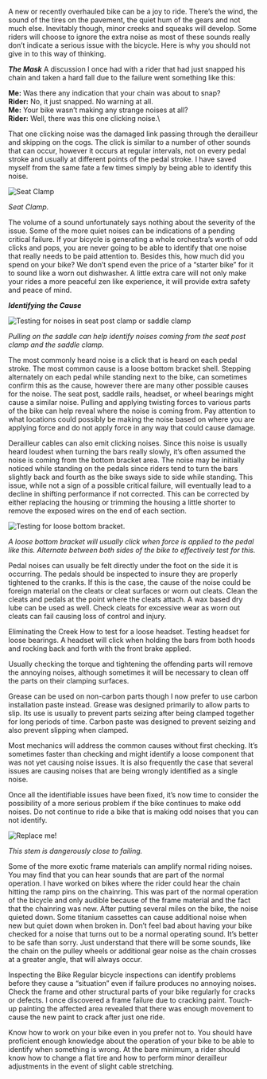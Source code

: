 A new or recently overhauled bike can be a joy to ride. There’s the wind, the sound of the tires on the pavement, the quiet hum of the gears and not much else. Inevitably though, minor creeks and squeaks will develop. Some riders will choose to ignore the extra noise as most of these sounds really don’t indicate a serious issue with the bicycle. Here is why you should not give in to this way of thinking.


 ***The Mask***
A discussion I once had with a rider that had just snapped his chain and taken a hard fall due to the failure went something like this:

**Me:**  Was there any indication that your chain was about to snap?\
**Rider:**  No, it just snapped. No warning at all.\
**Me:**  Your bike wasn’t making any strange noises at all?\
**Rider:**  Well, there was this one clicking noise.\

That one clicking noise was the damaged link passing through the derailleur and skipping on the cogs. The click is similar to a number of other sounds that can occur, however it occurs at regular intervals, not on every pedal stroke and usually at different points of the pedal stroke. I have saved myself from the same fate a few times simply by being able to identify this noise.

<div class="float-start p-3 ps-0 w-25">
  <img class="w-100" src="assets/posts/bicycles/up-a-creek-without-a-pedal/seat-clamp.jpg" alt="Seat Clamp" />
  <p>
    <em>Seat Clamp.</em>
  </p>
</div>

The volume of a sound unfortunately says nothing about the severity of the issue. Some of the more quiet noises can be indications of a pending critical failure. If your bicycle is generating a whole orchestra’s worth of odd clicks and pops, you are never going to be able to identify that one noise that really needs to be paid attention to. Besides this, how much did you spend on your bike? We don’t spend even the price of a “starter bike” for it to sound like a worn out dishwasher. A little extra care will not only make your rides a more peaceful zen like experience, it will provide extra safety and peace of mind.

***Identifying the Cause***
<div class="float-end p-3 pe-0 w-50">
  <img class="w-100" src="assets/posts/bicycles/up-a-creek-without-a-pedal/seatpost-test.jpg" alt="Testing for noises in seat post clamp or saddle clamp" />
  <p>
    <em>Pulling on the saddle can help identify noises coming from the seat post clamp and the saddle clamp.</em>
  </p>
</div>
The most commonly heard noise is a click that is heard on each pedal stroke. The most common cause is a loose bottom bracket shell. Stepping alternately on each pedal while standing next to the bike, can sometimes confirm this as the cause, however there are many other possible causes for the noise. The seat post, saddle rails, headset, or wheel bearings might cause a similar noise. Pulling and applying twisting forces to various parts of the bike can help reveal where the noise is coming from. Pay attention to what locations could possibly be making the noise based on where you are applying force and do not apply force in any way that could cause damage.

Derailleur cables can also emit clicking noises. Since this noise is usually heard loudest when turning the bars really slowly, it’s often assumed the noise is coming from the bottom bracket area. The noise may be initially noticed while standing on the pedals since riders tend to turn the bars slightly back and fourth as the bike sways side to side while standing. This issue, while not a sign of a possible critical failure, will eventually lead to a decline in shifting performance if not corrected. This can be corrected by either replacing the housing or trimming the housing a little shorter to remove the exposed wires on the end of each section.

<div class="float-start p-3 ps-0 w-50">
  <img class="w-100" src="assets/posts/bicycles/up-a-creek-without-a-pedal/pedal-test.jpg" alt="Testing for loose bottom bracket." />
  <p>
    <em>A loose bottom bracket will usually click when force is applied to the pedal like this. Alternate between both sides of the bike to effectively test for this.</em>
  </p>
</div>

Pedal noises can usually be felt directly under the foot on the side it is occurring. The pedals should be inspected to insure they are properly tightened to the cranks. If this is the case, the cause of the noise could be foreign material on the cleats or cleat surfaces or worn out cleats. Clean the cleats and pedals at the point where the cleats attach. A wax based dry lube can be used as well. Check cleats for excessive wear as worn out cleats can fail causing loss of control and injury.

Eliminating the Creek
How to test for a loose headset.
Testing headset for loose bearings. A headset will click when holding the bars from both hoods and rocking back and forth with the front brake applied.

Usually checking the torque and tightening the offending parts will remove the annoying noises, although sometimes it will be necessary to clean off the parts on their clamping surfaces.

Grease can be used on non-carbon parts though I now prefer to use carbon installation paste instead. Grease was designed primarily to allow parts to slip. Its use is usually to prevent parts seizing after being clamped together for long periods of time. Carbon paste was designed to prevent seizing and also prevent slipping when clamped.

Most mechanics will address the common causes without first checking. It’s sometimes faster than checking and might identify a loose component that was not yet causing noise issues. It is also frequently the case that several issues are causing noises that are being wrongly identified as a single noise.

Once all the identifiable issues have been fixed, it’s now time to consider the possibility of a more serious problem if the bike continues to make odd noises. Do not continue to ride a bike that is making odd noises that you can not identify.

<div class="float-start p-3 ps-0 w-25">
  <img class="w-100" src="assets/posts/bicycles/up-a-creek-without-a-pedal/stem-failure.jpg" alt="Replace me!" />
  <p>
    <em>This stem is dangerously close to failing.</em>
  </p>
</div>




Some of the more exotic frame materials can amplify normal riding noises. You may find that you can hear sounds that are part of the normal operation. I have worked on bikes where the rider could hear the chain hitting the ramp pins on the chainring. This was part of the normal operation of the bicycle and only audible because of the frame material and the fact that the chainring was new. After putting several miles on the bike, the noise quieted down. Some titanium cassettes can cause additional noise when new but quiet down when broken in. Don’t feel bad about having your bike checked for a noise that turns out to be a normal operating sound. It’s better to be safe than sorry. Just understand that there will be some sounds, like the chain on the pulley wheels or additional gear noise as the chain crosses at a greater angle, that will always occur.

Inspecting the Bike
Regular bicycle inspections can identify problems before they cause a “situation” even if failure produces no annoying noises. Check the frame and other structural parts of your bike regularly for cracks or defects. I once discovered a frame failure due to cracking paint. Touch-up painting the affected area revealed that there was enough movement to cause the new paint to crack after just one ride.

Know how to work on your bike even in you prefer not to. You should have proficient enough knowledge about the operation of your bike to be able to identify when something is wrong. At the bare minimum, a rider should know how to change a flat tire and how to perform minor derailleur adjustments in the event of slight cable stretching.